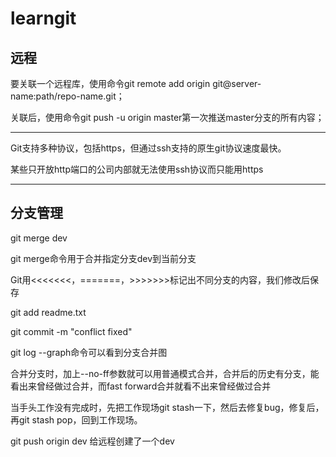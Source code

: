 # learngit

## 远程
要关联一个远程库，使用命令git remote add origin git@server-name:path/repo-name.git；

关联后，使用命令git push -u origin master第一次推送master分支的所有内容；

----
Git支持多种协议，包括https，但通过ssh支持的原生git协议速度最快。

某些只开放http端口的公司内部就无法使用ssh协议而只能用https

----

## 分支管理

git merge dev

git merge命令用于合并指定分支dev到当前分支

Git用<<<<<<<，=======，>>>>>>>标记出不同分支的内容，我们修改后保存

git add readme.txt 

git commit -m "conflict fixed"

git log --graph命令可以看到分支合并图

合并分支时，加上--no-ff参数就可以用普通模式合并，合并后的历史有分支，能看出来曾经做过合并，而fast forward合并就看不出来曾经做过合并

当手头工作没有完成时，先把工作现场git stash一下，然后去修复bug，修复后，再git stash pop，回到工作现场。

git push origin dev 给远程创建了一个dev
